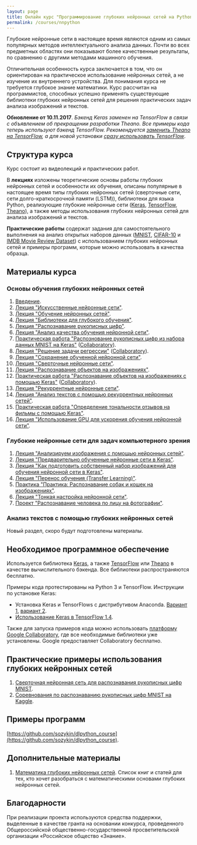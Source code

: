 ```yaml
---
layout: page
title: Онлайн курс "Программирование глубоких нейронных сетей на Python"
permalink: /courses/nnpython
---
```

Глубокие нейронные сети в настоящее время являются одним из самых популярных методов интеллектуального анализа данных. Почти во всех предметных областях они показывают более качественные результаты, по сравнению с другими методами машинного обучения. 

Отличительная особенность курса заключается в том, что он ориентирован на практическое использование нейронных сетей, а не изучение их внутреннего устройства. Для понимания курса не требуется глубокое знание математики. Курс рассчитан на программистов, способных успешно применять существующие библиотеки глубоких нейронных сетей для решения практических задач анализа изображений и текстов.

**Обновление от 10.11.2017**. *Бэкенд Keras заменен на TensorFlow в связи с объявлением об прекращении разработки Theano. Все примеры кода теперь используют бэкенд TensorFlow. Рекомендуется [заменить Theano на TensorFlow](/deep_learning/2017/11/11/Deep-Learning-Course-TensorFlow.html), а для новой установки [сразу использовать TensorFlow](/deep_learning/2017/09/07/Keras-Installation-TensorFlow.html)*.

## Структура курса

Курс состоит из видеолекций и практических работ. 

В **лекциях** изложены теоретические основы работы глубоких нейронных сетей и особенности их обучения, описаны популярные в настоящее время типы глубоких нейронных сетей (сверточные сети, сети долго-краткосрочной памяти (LSTM)), библиотеки для языка Python, реализующие глубокие нейронные сети ([Keras](https://keras.io/), [TensorFlow](https://www.tensorflow.org/), [Theano](http://deeplearning.net/software/theano/)), а также методы использования глубоких нейронных сетей для анализа изображений и текстов.

**Практические работы** содержат задания для самостоятельного выполнения на анализ открытых наборов данных ([MNIST](http://yann.lecun.com/exdb/mnist/), [CIFAR-10](https://www.cs.toronto.edu/~kriz/cifar.html) и [IMDB Movie Review Dataset](http://ai.stanford.edu/~amaas/data/sentiment/)) с использованием глубоких нейронных сетей и примеры программ, которые можно использовать в качества образца.

## Материалы курса

### Основы обучения глубоких нейронных сетей

1. [Введение](/courses/nnpython-intro).
2. [Лекция "Искусственные нейронные сети"](https://youtu.be/lACoEv1qe1U).
3. [Лекция "Обучение нейронных сетей"](https://youtu.be/KunK-QcqgOg).
4. [Лекция "Библиотеки для глубокого обучения"](https://youtu.be/9xfPb2hiqNY).
5. [Лекция "Распознавание рукописных цифр"](https://youtu.be/0ImpTjNeWGo).
6. [Лекция "Анализ качества обучения нейронной сети"](https://youtu.be/ykDH66b0N_4).
7. [Практическая работа "Распознование рукописных цифр из набора данных MNIST на Keras"](/courses/nnpython-lab1) ([Collaboratory](https://drive.google.com/file/d/11OmSvPZvkEiALlLhMJRo0kgHUv1mpepf/view?usp=sharing)).
7. [Лекция "Решение задачи регрессии"](https://youtu.be/hgvnvWCoDYo) ([Collaboratory](https://drive.google.com/file/d/1F5EoQmzHJ9GIxIFHi6AxBhBwpTvbJWa0/view?usp=sharing)).
8. [Лекция "Сохранение обученной нейронной сети"](/deep_learning/2017/02/12/How-to-save-trained-deep-net.html).
9. [Лекция "Сверточные нейронные сети"](https://youtu.be/52U4BG0ENiM).
10. [Лекция "Распознавание объектов на изображениях"](https://youtu.be/5GdtghjJ3-U).
11. [Практическая работа "Распознавание объектов на изображениях с помощью Keras"](/courses/nnpython-lab2) ([Collaboratory](https://drive.google.com/file/d/1nA3KIasI3DT4E9DsMiiPDoqFFiwapsme/view?usp=sharing)).
12. [Лекция "Рекуррентные нейронные сети"](https://youtu.be/38iGggnbbsQ).
13. [Лекция "Анализ текстов с помощью рекуррентных нейронных сетей"](https://youtu.be/7Tx_cewjhGQ). 
14. [Практическая работа "Определение тональности отзывов на фильмы с помощью Keras"](/courses/nnpython-lab3).
15. [Лекция "Использование GPU для ускорения обучения нейронной сети"](/deep_learning/2017/03/11/How-to-use-gpu-with-theano.html).

### Глубокие нейронные сети для задач компьютерного зрения

1. [Лекция "Анализируем изображения с помощью нейронных сетей"](/deep_learning/2017/06/20/Image-Classification-Using-Neural-Networks.html).
2. [Лекция "Предварительно обученные нейронные сети в Keras"](/deep_learning/2017/06/06/Keras-Pretrained-Networks.html).
3. [Лекция "Как подготовить собственный набор изображений для обучения нейронной сети в Keras"](/deep_learning/2018/01/06/How-to-Prepare-Image-Dataset-for-Keras.html).
4. [Лекция "Перенос обучения (Transfer Learning)"](/deep_learning/2018/01/08/Transfer-Learning-in-Keras.html).
5. [Практика "Практика: Распознавание собак и кошек на изображениях"](/courses/nnpython-lab4).
6. [Лекция "Тонкая настройка нейронной сети"](/deep_learning/2018/04/02/Fine-Tuning-in-Keras.html).
7. [Проект "Распознавание человека по лицу на фотографии"](/deep_learning/2017/08/11/Foto-Verification-with-Dlib.html).

### Анализ текстов с помощью глубоких нейронных сетей

Новый раздел, скоро будут подготовлены материалы.

## Необходимое программное обеспечение

Используется библиотека [Keras](https://keras.io/), а также [TensorFlow](https://www.tensorflow.org/) или [Theano](http://deeplearning.net/software/theano/) в качестве вычислительного бэкенда. Все библиотеки распространяются бесплатно. 

Примеры кода протестированы на Python 3 и TensorFlow. Инструкции по установке Keras:

- Установка Keras и TensorFlows с дистрибутивом Anaconda. [Вариант 1](/deep_learning/2017/09/07/Keras-Installation-TensorFlow.html), [вариант 2](/deep_learning/2018/03/30/TensorFlow-Anaconda-Pip-Install.html).
- [Использование Keras в TensorFlow 1.4](/deep_learning/2017/12/14/How-to-Use-Keras-in-TensorFlow-14.html).

Также для запуска примеров кода можно использовать [платформу Google Collaboratory](/deep_learning/2018/04/04/Google-Collaboratory-for-Deep-Learning.html), где все необходимые библиотеки уже установлены. Google предоставляет Collaboratory бесплатно.

## Практические примеры использования глубоких нейронных сетей

1. [Сверточная нейронная сеть для распознавания рукописных цифр MNIST](/deep_learning/2017/05/08/CNN-for-MNIST.html).
2. [Соревнования по распознаванию рукописных цифр MNIST на Kaggle](/deep_learning/2017/05/10/MNIST-On-Kaggle.html).

## Примеры программ

[https://github.com/sozykin/dlpython_course](https://github.com/sozykin/dlpython_course).

## Дополнительные материалы

1. [Математика глубоких нейронных сетей](/deep_learning/2017/08/31/Math-of-Deep-Learning.html). Список книг и статей для тех, кто хочет разобраться с математическими основами глубоких нейронных сетей.

## Благодарности

При реализации проекта используются средства поддержки, выделенные в качестве гранта на основании конкурса, проведенного Общероссийской общественно-государственной просветительской организации «Российское общество «Знание».
